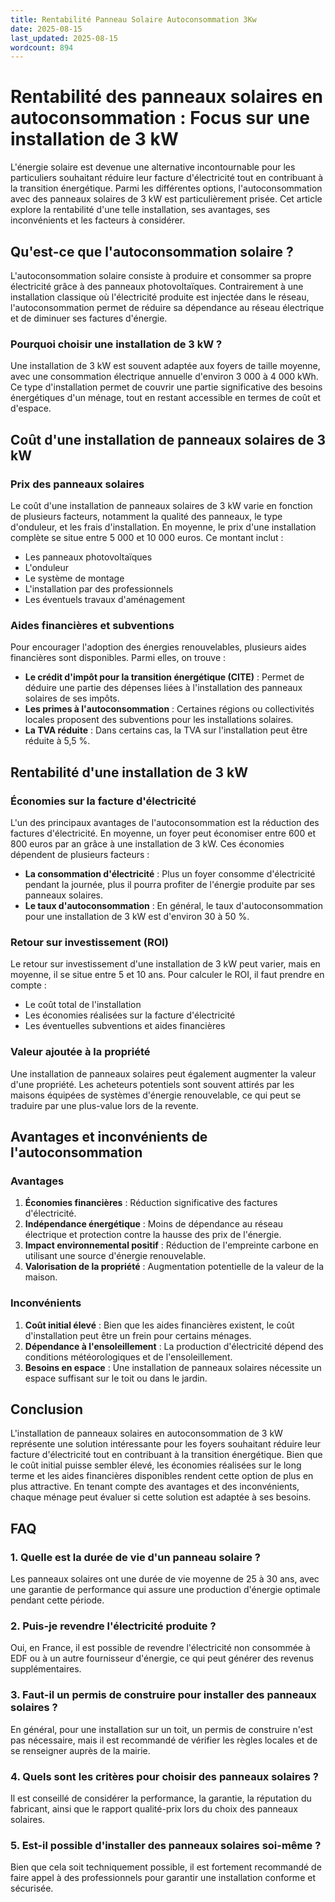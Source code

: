 ```yaml
---
title: Rentabilité Panneau Solaire Autoconsommation 3Kw
date: 2025-08-15
last_updated: 2025-08-15
wordcount: 894
---
```


# Rentabilité des panneaux solaires en autoconsommation : Focus sur une installation de 3 kW

L'énergie solaire est devenue une alternative incontournable pour les particuliers souhaitant réduire leur facture d'électricité tout en contribuant à la transition énergétique. Parmi les différentes options, l'autoconsommation avec des panneaux solaires de 3 kW est particulièrement prisée. Cet article explore la rentabilité d'une telle installation, ses avantages, ses inconvénients et les facteurs à considérer.

## Qu'est-ce que l'autoconsommation solaire ?

L'autoconsommation solaire consiste à produire et consommer sa propre électricité grâce à des panneaux photovoltaïques. Contrairement à une installation classique où l'électricité produite est injectée dans le réseau, l'autoconsommation permet de réduire sa dépendance au réseau électrique et de diminuer ses factures d'énergie.

### Pourquoi choisir une installation de 3 kW ?

Une installation de 3 kW est souvent adaptée aux foyers de taille moyenne, avec une consommation électrique annuelle d'environ 3 000 à 4 000 kWh. Ce type d'installation permet de couvrir une partie significative des besoins énergétiques d'un ménage, tout en restant accessible en termes de coût et d'espace.

## Coût d'une installation de panneaux solaires de 3 kW

### Prix des panneaux solaires

Le coût d'une installation de panneaux solaires de 3 kW varie en fonction de plusieurs facteurs, notamment la qualité des panneaux, le type d'onduleur, et les frais d'installation. En moyenne, le prix d'une installation complète se situe entre 5 000 et 10 000 euros. Ce montant inclut :

- Les panneaux photovoltaïques
- L'onduleur
- Le système de montage
- L'installation par des professionnels
- Les éventuels travaux d'aménagement

### Aides financières et subventions

Pour encourager l'adoption des énergies renouvelables, plusieurs aides financières sont disponibles. Parmi elles, on trouve :

- **Le crédit d'impôt pour la transition énergétique (CITE)** : Permet de déduire une partie des dépenses liées à l'installation des panneaux solaires de ses impôts.
- **Les primes à l'autoconsommation** : Certaines régions ou collectivités locales proposent des subventions pour les installations solaires.
- **La TVA réduite** : Dans certains cas, la TVA sur l'installation peut être réduite à 5,5 %.

## Rentabilité d'une installation de 3 kW

### Économies sur la facture d'électricité

L'un des principaux avantages de l'autoconsommation est la réduction des factures d'électricité. En moyenne, un foyer peut économiser entre 600 et 800 euros par an grâce à une installation de 3 kW. Ces économies dépendent de plusieurs facteurs :

- **La consommation d'électricité** : Plus un foyer consomme d'électricité pendant la journée, plus il pourra profiter de l'énergie produite par ses panneaux solaires.
- **Le taux d'autoconsommation** : En général, le taux d'autoconsommation pour une installation de 3 kW est d'environ 30 à 50 %.

### Retour sur investissement (ROI)

Le retour sur investissement d'une installation de 3 kW peut varier, mais en moyenne, il se situe entre 5 et 10 ans. Pour calculer le ROI, il faut prendre en compte :

- Le coût total de l'installation
- Les économies réalisées sur la facture d'électricité
- Les éventuelles subventions et aides financières

### Valeur ajoutée à la propriété

Une installation de panneaux solaires peut également augmenter la valeur d'une propriété. Les acheteurs potentiels sont souvent attirés par les maisons équipées de systèmes d'énergie renouvelable, ce qui peut se traduire par une plus-value lors de la revente.

## Avantages et inconvénients de l'autoconsommation

### Avantages

1. **Économies financières** : Réduction significative des factures d'électricité.
2. **Indépendance énergétique** : Moins de dépendance au réseau électrique et protection contre la hausse des prix de l'énergie.
3. **Impact environnemental positif** : Réduction de l'empreinte carbone en utilisant une source d'énergie renouvelable.
4. **Valorisation de la propriété** : Augmentation potentielle de la valeur de la maison.

### Inconvénients

1. **Coût initial élevé** : Bien que les aides financières existent, le coût d'installation peut être un frein pour certains ménages.
2. **Dépendance à l'ensoleillement** : La production d'électricité dépend des conditions météorologiques et de l'ensoleillement.
3. **Besoins en espace** : Une installation de panneaux solaires nécessite un espace suffisant sur le toit ou dans le jardin.

## Conclusion

L'installation de panneaux solaires en autoconsommation de 3 kW représente une solution intéressante pour les foyers souhaitant réduire leur facture d'électricité tout en contribuant à la transition énergétique. Bien que le coût initial puisse sembler élevé, les économies réalisées sur le long terme et les aides financières disponibles rendent cette option de plus en plus attractive. En tenant compte des avantages et des inconvénients, chaque ménage peut évaluer si cette solution est adaptée à ses besoins.

## FAQ

### 1. Quelle est la durée de vie d'un panneau solaire ?

Les panneaux solaires ont une durée de vie moyenne de 25 à 30 ans, avec une garantie de performance qui assure une production d'énergie optimale pendant cette période.

### 2. Puis-je revendre l'électricité produite ?

Oui, en France, il est possible de revendre l'électricité non consommée à EDF ou à un autre fournisseur d'énergie, ce qui peut générer des revenus supplémentaires.

### 3. Faut-il un permis de construire pour installer des panneaux solaires ?

En général, pour une installation sur un toit, un permis de construire n'est pas nécessaire, mais il est recommandé de vérifier les règles locales et de se renseigner auprès de la mairie.

### 4. Quels sont les critères pour choisir des panneaux solaires ?

Il est conseillé de considérer la performance, la garantie, la réputation du fabricant, ainsi que le rapport qualité-prix lors du choix des panneaux solaires.

### 5. Est-il possible d'installer des panneaux solaires soi-même ?

Bien que cela soit techniquement possible, il est fortement recommandé de faire appel à des professionnels pour garantir une installation conforme et sécurisée.